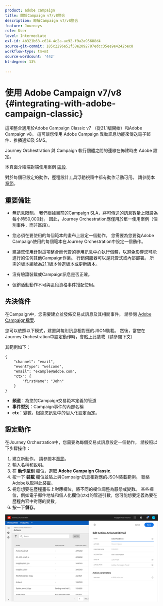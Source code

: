 ```yaml
---
product: adobe campaign
title: 關於Campaign v7/v8整合
description: 瞭解Campaign v7/v8整合
feature: Journeys
role: User
level: Intermediate
exl-id: 4b321b63-c624-4c2a-ae92-f9a2a95688d4
source-git-commit: 185c2296a51f58e2092787edcc35ee9e4242bec8
workflow-type: tm+mt
source-wordcount: '442'
ht-degree: 13%

---
```


# 使用 Adobe Campaign v7/v8 {#integrating-with-adobe-campaign-classic}

這項整合適用於Adobe Campaign Classic v7 （從21.1版開始）和Adobe Campaign v8。 這可讓您使用 Adobe Campaign 異動訊息功能來傳送電子郵件、推播通知及 SMS。

Journey Orchestration 與 Campaign 執行個體之間的連線在佈建時由 Adobe 設定。

本頁面介紹端對端使用案例 [區段](../usecase/campaign-classic-use-case.md).

對於每個已設定的動作，歷程設計工具浮動視窗中都有動作活動可用。 請參閱本[章節](../building-journeys/using-adobe-campaign-classic.md)。

## 重要備註

* 無訊息限制。 我們根據目前的Campaign SLA，將可傳送的訊息數量上限設為每小時50,000封。 因此，Journey Orchestration應僅用於單一使用案例（個別事件，而非區段）。

* 您必須在要使用的每個範本的畫布上設定一個動作。 您需要為您要從Adobe Campaign使用的每個範本在Journey Orchestration中設定一個動作。

* 建議您使用針對這項整合而代管的專用訊息中心執行個體，以避免影響您可能進行的任何其他Campaign作業。 行銷伺服器可以是託管式或內部部署。 所需的版本編號為21.1版本候選版本或更新版本。

* 沒有驗證裝載或Campaign訊息是否正確。

* 促銷活動動作不可與區段資格事件搭配使用。

## 先決條件

在Campaign中，您需要建立並發佈交易式訊息及其相關事件。 請參閱 [Adobe Campaign檔案](https://experienceleague.adobe.com/docs/campaign-classic/using/transactional-messaging/introduction/about-transactional-messaging.html#transactional-messaging).

您可以依照以下模式，建置與每則訊息相對應的JSON裝載。 然後，當您在Journey Orchestration中設定動作時，會貼上此裝載（請參閱下文）

其範例如下：

```
{
    "channel": "email",
    "eventType": "welcome",
    "email": "example@adobe.com",
    "ctx": {
        "firstName": "John"
    }
}
```

* **頻道**：為您的Campaign交易範本定義的管道
* **事件型別**：Campaign事件的內部名稱
* **ctx**：變數，根據您訊息中的個人化設定而定。

## 設定動作

在Journey Orchestration中，您需要為每個交易式訊息設定一個動作。 請按照以下步驟操作：

1. 建立新動作。 請參閱本[章節](../action/action.md)。
1. 輸入名稱和說明。
1. 在 **動作型別** 欄位，選取 **Adobe Campaign Classic**.
1. 按一下 **裝載** 欄位並貼上與Campaign訊息相對應的JSON裝載範例。 聯絡Adobe以取得此裝載。
1. 視您想要在歷程畫布上對應欄位，將不同的欄位調整為靜態或變數。 某些欄位，例如電子郵件地址和個人化欄位(ctx)的管道引數，您可能想要定義為要在歷程內容中對應的變數。
1. 按一下&#x200B;**儲存**。

![](../assets/accintegration1.png)


